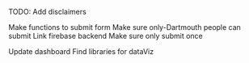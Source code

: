 TODO:
Add disclaimers

Make functions to submit form
Make sure only-Dartmouth people can submit
Link firebase backend
Make sure only submit once


Update dashboard
Find libraries for dataViz

